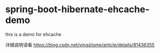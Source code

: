 # spring-boot-hibernate-ehcache-demo
this is a demo for ehcache

详细说明请看 https://blog.csdn.net/yingziisme/article/details/81436355
